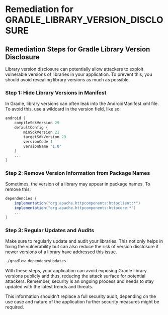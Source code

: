 # Remediation for GRADLE_LIBRARY_VERSION_DISCLOSURE

## Remediation Steps for Gradle Library Version Disclosure

Library version disclosure can potentially allow attackers to exploit vulnerable versions of libraries in your application. To prevent this, you should avoid revealing library versions as much as possible.

### Step 1: Hide Library Versions in Manifest
In Gradle, library versions can often leak into the AndroidManifest.xml file. To avoid this, use a wildcard in the version field, like so:

```groovy
android {
    compileSdkVersion 29
    defaultConfig {
        minSdkVersion 21
        targetSdkVersion 29
        versionCode 1
        versionName "1.0"
    }
    ...
}
```

### Step 2: Remove Version Information from Package Names
Sometimes, the version of a library may appear in package names. To remove this:

```groovy
dependencies {
    implementation("org.apache.httpcomponents:httpclient:*")
    implementation("org.apache.httpcomponents:httpcore:*")
    ...
}
```

### Step 3: Regular Updates and Audits
Make sure to regularly update and audit your libraries. This not only helps in fixing the vulnerability but can also reduce the risk of version disclosure if newer versions of a library have addressed this issue.

```bash
./gradlew dependencyUpdates
```
With these steps, your application can avoid exposing Gradle library versions publicly and thus, reducing the attack surface for potential attackers. Remember, security is an ongoing process and needs to stay updated with the latest trends and threats. 

This information shouldn't replace a full security audit, depending on the use case and nature of the application further security measures might be required.